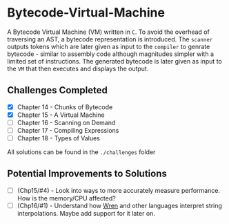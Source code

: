 # Bytecode-Virtual-Machine

A Bytecode Virtual Machine (VM) written in `C`. To avoid the overhead of traversing an AST, a bytecode representation is introduced. The `scanner` outputs tokens which are later given as input to the `compiler` to genrate bytecode - similar to assembly code although magnitudes simpler with a limited set of instructions. The generated bytecode is later given as input to the `VM` that then executes and displays the output.   

## Challenges Completed
- [x] Chapter 14 - Chunks of Bytecode 
- [x] Chapter 15 - A Virtual Machine 
- [ ] Chapter 16 - Scanning on Demand
- [ ] Chapter 17 - Compiling Expressions
- [ ] Chapter 18 - Types of Values

All solutions can be found in the `./challenges` folder

## Potential Improvements to Solutions

- [ ] (Chp15/#4) - Look into ways to more accurately measure performance. How is the memory/CPU affected? 
- [ ] (Chp16/#1) - Understand how [Wren](https://github.com/wren-lang/wren/tree/8fae8e4f1e490888e2cc9b2ea6b8e0d0ff9dd60f) and other languages interpret string interpolations. Maybe add support for it later on.

</br>

<!-- 
- [ ] Chapter 17 - Compiling Expressions
- [ ] Chapter 18 - Type of Values
- [ ] Chapter 19 - Strings
- [ ] Chapter 20 - Hash Tables
- [ ] Chapter 21 - Global Variables
- [ ] Chapter 22 - Local Variables 
- [ ] Chapter 23 - Jumping Back and Forth 
- [ ] Chapter 24 - Calls and Functions
- [ ] Chapter 25 - Closures
- [ ] Chapter 26 - Garbage Collection
- [ ] Chapter 27 - Classes and Instances 
- [ ] Chapter 28 - Methods and Intializers
- [ ] Chapter 29 - Superclasses 
- [ ] Chapter 30 - Optimization
 -->
